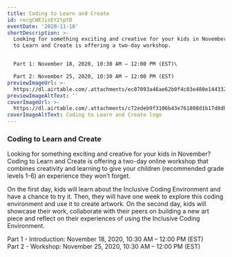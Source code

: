 ```yaml
---
title: Coding to Learn and Create
id: recgCWEJisEY2tptD
eventDate: '2020-11-18'
shortDescription: >-
  Looking for something exciting and creative for your kids in November? Coding
  to Learn and Create is offering a two-day workshop.


  Part 1: November 18, 2020, 10:30 AM – 12:00 PM (EST)\

  Part 2: November 25, 2020, 10:30 AM – 12:00 PM (EST)
previewImageUrl: >-
  https://dl.airtable.com/.attachments/ec07093a46ae62b0f4c03e480e144332/1af8de1d/32aae9c7.jpg
previewImageAltText: ''
coverImageUrl: >-
  https://dl.airtable.com/.attachments/c72edeb9f3106b43e761808d1b17d8db/5626a2d9/CodingtoLearnandCreate.png
coverImageAltText: Coding to Learn and Create logo
---
```

### Coding to Learn and Create

Looking for something exciting and creative for your kids in November? Coding to Learn and Create is offering a two-day online workshop that combines creativity and learning to give your children (recommended grade levels 1-6) an experience they won’t forget.

On the first day, kids will learn about the Inclusive Coding Environment and have a chance to try it. Then, they will have one week to explore this coding environment and use it to create artwork. On the second day, kids will showcase their work, collaborate with their peers on building a new art piece and reflect on their experiences of using the Inclusive Coding Environment.

Part 1 - Introduction: November 18, 2020, 10:30 AM – 12:00 PM (EST)  
Part 2 - Workshop: November 25, 2020, 10:30 AM – 12:00 PM (EST)
